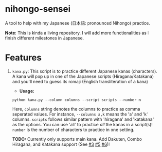 # nihongo-sensei
A tool to help with my Japanese (日本語: pronounced Nihongo) practice.

**Note:** This is kinda a living repository.
I will add more functionalities as I finish different milestones in Japanese.

# Features
1. `kana.py`: This script is to practice different Japanese kanas (characters).
A kana will pop up in one of the Japanese scripts (Hiragana/Katakana) and you'll
need to guess its romaji (English transliteration of a kana)
    - **Usage:**
    ```python3
    python kana.py --column columns --script scripts --number n
    ```
    Here, `columns` string denotes the columns to practice as comma seperated values.
    For instance, `--columns a,k` means the 'a' and 'k' columns.
    `scripts` follows similar pattern with 'hiragana' and 'katakana' as the
    options. You can use 'all' to practice *all* the kanas in a script(s)!
    `number` is the number of characters to practice in one setting.

    **TODO:** Currently only supports main kana.
    Add Dakuten, Combo Hiragana, and Katakana support (See [#3][i3] [#5][i5] [#6][i6])!

[i3]: https://github.com/Demfier/nihongo-sensei/issues/3
[i5]: https://github.com/Demfier/nihongo-sensei/issues/5
[i6]: https://github.com/Demfier/nihongo-sensei/issues/6
